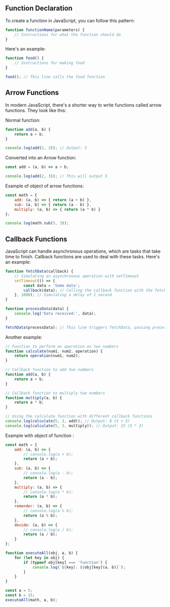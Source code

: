 ## Function Declaration
To create a function in JavaScript, you can follow this pattern:

```javascript
function functionName(parameters) {
    // Instructions for what the function should do
}
```
Here's an example:

```javascript
function food() {
    // Instructions for making food
}

food(); // This line calls the food function
```
## Arrow Functions
In modern JavaScript, there's a shorter way to write functions called arrow functions. They look like this:

Normal function:
```javascript
function add(a, b) {
    return a + b;
}

console.log(add(2, 3)); // Output: 5
```
Converted into an Arrow function:

```javascript
const add = (a, b) => a + b;

console.log(add(2, 3)); // This will output 5
```

Example of object of arrow functions:
```javascript
const math = {
    add: (a, b) => { return (a + b) },
    sub: (a, b) => { return (a - b) },
    multiply: (a, b) => { return (a * b) }
};

console.log(math.sub(5, 3));
```

## Callback Functions
JavaScript can handle asynchronous operations, which are tasks that take time to finish. Callback functions are used to deal with these tasks. Here's an example:

```javascript
function fetchData(callback) {
    // Simulating an asynchronous operation with setTimeout
    setTimeout(() => {
        const data = 'Some data';
        callback(data); // Calling the callback function with the fetched data
    }, 1000); // Simulating a delay of 1 second
}

function processData(data) {
    console.log('Data received:', data);
}

fetchData(processData); // This line triggers fetchData, passing processData as a callback function
```

Another example:
```javascript
// Function to perform an operation on two numbers
function calculate(num1, num2, operation) {
    return operation(num1, num2);
}

// Callback function to add two numbers
function add(a, b) {
    return a + b;
}

// Callback function to multiply two numbers
function multiply(a, b) {
    return a * b;
}

// Using the calculate function with different callback functions
console.log(calculate(5, 3, add)); // Output: 8 (5 + 3)
console.log(calculate(5, 3, multiply)); // Output: 15 (5 * 3)
```
Example with object of function :
```javascript
const math = {
    add: (a, b) => {
        // console.log(a + b);
        return (a + b);
    },
    sub: (a, b) => {
        // console.log(a - b);
        return (a - b);
    },
    multiply: (a, b) => {
        // console.log(a * b);
        return (a * b);
    },
    remender: (a, b) => {
        // console.log(a % b);
        return (a % b);
    },
    devide: (a, b) => {
        // console.log(a / b);
        return (a / b);
    }
};

function executeAll(obj, a, b) {
    for (let key in obj) {
        if (typeof obj[key] === 'function') {
            console.log(`${key}: ${obj[key](a, b)}`);
        }
    }
}

const a = 5;
const b = 15;
executeAll(math, a, b);
```



